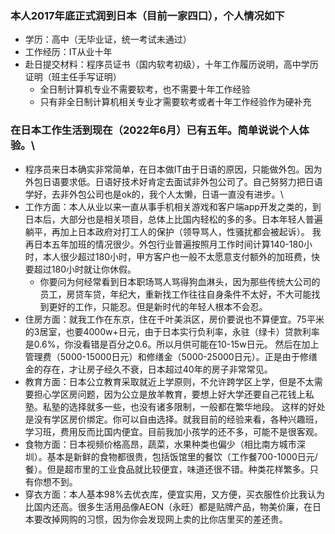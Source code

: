 ### 本人2017年底正式润到日本（目前一家四口），个人情况如下
- 学历：高中（无毕业证，统一考试未通过）
- 工作经历：IT从业十年
- 赴日提交材料：程序员证书（国内软考初级），十年工作履历说明，高中学历证明（班主任手写证明）
  - 全日制计算机专业不需要软考，也不需要十年工作经验
  - 只有非全日制计算机相关专业才需要软考或者十年工作经验作为硬补充

### 在日本工作生活到现在（2022年6月）已有五年。简单说说个人体验。\
- 程序员来日本确实非常简单，在日本做IT由于日语的原因，只能做外包。因为外包日语要求低。日语好技术好肯定去面试非外包公司了。自己努努力把日语学好，去非外包公司也是ok的，我个人太懒，日语一直没有进步。\
- 工作方面：本人从业以来一直从事手机相关游戏和客户端app开发之类的，到日本后，大部分也是相关项目，总体上比国内轻松的多的多。日本年轻人普遍躺平，再加上日本政府对打工人的保护（领导骂人，性骚扰都会被起诉）。
我再日本五年加班的情况很少。外包行业普遍按照月工作时间计算140-180小时，本人很少超过180小时，甲方客户也一般不太愿意支付额外的加班费，快要超过180小时就让你休假。
  - 你要问为何经常看到日本职场骂人骂得狗血淋头，因为那些传统大公司的员工，房贷车贷，年纪大，重新找工作往往自身条件不太好，不大可能找到更好的工作，只能忍。但是新时代的年轻人根本不会忍。
- 住房方面：就我工作在东京，住在千叶美浜区，房价要说也不算便宜。75平米的3居室，也要4000w+日元，由于日本实行负利率，永驻（绿卡）贷款利率是0.6%，你没看错是百分之0.6。所以月供可能在10-15w日元。
然后在加上管理费（5000-15000日元）和修缮金（5000-25000日元）。正是由于修缮金的存在，才让房子经久不衰，日本超过40年的房子非常常见。
- 教育方面：日本公立教育采取就近上学原则，不允许跨学区上学，但是不太需要担心学区房问题，因为公立是放羊教育，要想上好大学还要自己花钱上私塾。私塾的选择就多一些，也没有诸多限制，一般都在繁华地段。
这样的好处是没有学区房价绑定。你可以自由选择。就我目前的经验来看，各种兴趣班，学习班，费用反而比国内便宜。目前我加小孩学的还不多，可能不是很客观。
- 食物方面：日本视频价格高昂，蔬菜，水果种类也偏少（相比南方城市深圳）。基本是新鲜的食物都很贵，包括饭馆里的餐饮（工作餐700-1000日元/餐）。但是超市里的工业食品就比较便宜，味道还很不错。种类花样繁多。只有你想不到。
- 穿衣方面：本人基本98%去优衣库，便宜实用，又方便，买衣服性价比我认为比国内还高。很多生活用品像AEON（永旺）都是贴牌产品，物美价廉，在日本要改掉网购的习惯，因为你会发现网上卖的比你店里买的差还贵。
